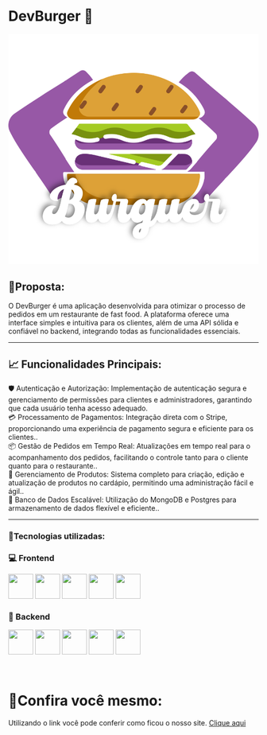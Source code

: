# DevBurger 🍔
<div align="center" display="inline_block">
  <img src='./src/assets/logo.svg'/>
</div>

## 📝Proposta:
 O DevBurger é uma aplicação desenvolvida para otimizar o processo de pedidos em um restaurante de fast food. A plataforma oferece uma interface simples e intuitiva para os clientes, além de uma API sólida e confiável no backend, integrando todas as funcionalidades essenciais.
____ 
## 📈 Funcionalidades Principais:
🛡️ Autenticação e Autorização: Implementação de autenticação segura e gerenciamento de permissões para clientes e administradores, garantindo que cada usuário tenha acesso adequado.<br/>
💳 Processamento de Pagamentos: Integração direta com o Stripe, proporcionando uma experiência de pagamento segura e eficiente para os clientes..<br/>
📦 Gestão de Pedidos em Tempo Real: Atualizações em tempo real para o acompanhamento dos pedidos, facilitando o controle tanto para o cliente quanto para o restaurante..<br/>
🛒 Gerenciamento de Produtos: Sistema completo para criação, edição e atualização de produtos no cardápio, permitindo uma administração fácil e ágil..<br/>
📂 Banco de Dados Escalável: Utilização do MongoDB e Postgres para armazenamento de dados flexível e eficiente..<br/>

____
### 🔧Tecnologias utilizadas:
### 💻 Frontend
<div display="flex">
  <img src="https://user-images.githubusercontent.com/25181517/183897015-94a058a6-b86e-4e42-a37f-bf92061753e5.png" width="50" height="50">
  <img src="https://user-images.githubusercontent.com/25181517/117447155-6a868a00-af3d-11eb-9cfe-245df15c9f3f.png" width="50" height="50">
  <img src="https://github.com/marwin1991/profile-technology-icons/assets/25181517/2a36d1f6-2198-4726-89ac-2148ce46a69a" width="50" height="50">
  <img src="https://user-images.githubusercontent.com/25181517/189715289-df3ee512-6eca-463f-a0f4-c10d94a06b2f.png" width="50" height="50">
  <img src="https://user-images.githubusercontent.com/25181517/189716630-fe6c084c-6c66-43af-aa49-64c8aea4a5c2.png" width="50" height="50">
</div>

### 🔗 Backend
<div display="flex">
  <img src="https://user-images.githubusercontent.com/25181517/183568594-85e280a7-0d7e-4d1a-9028-c8c2209e073c.png" width="50" height="50">
  <img src="https://user-images.githubusercontent.com/25181517/183859966-a3462d8d-1bc7-4880-b353-e2cbed900ed6.png" width="50" height="50">
  <img src="https://user-images.githubusercontent.com/25181517/117208740-bfb78400-adf5-11eb-97bb-09072b6bedfc.png" width="50" height="50">
  <img src="https://user-images.githubusercontent.com/25181517/182884177-d48a8579-2cd0-447a-b9a6-ffc7cb02560e.png" width="50" height="50">
  <img src="https://user-images.githubusercontent.com/25181517/117207330-263ba280-adf4-11eb-9b97-0ac5b40bc3be.png" width="50" height="50">
</div>

<br/>
<br/>

# 📲Confira você mesmo:
Utilizando o link você pode conferir como ficou o nosso site.
<a href="https://devburger-interface-black.vercel.app/login" target="_blank">Clique aqui</a>
